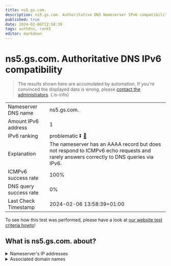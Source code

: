 ```yaml
---
title: ns5.gs.com.
description: ns5.gs.com. Authoritative DNS Nameserver IPv6 compatibility
published: true
date: 2024-02-06T12:58:39
tags: authdns, rank5
editor: markdown
---
```


# ns5.gs.com. Authoritative DNS IPv6 compatibility

> The results shown here are accumulated by automation. If you're convinced the displayed data is wrong, please [contact the administrators](/howto/chat). 
{.is-info}




|   |   |
| - | - |
| Nameserver DNS name | ns5.gs.com.
| Amount IPv6 address | 1
| IPv6 ranking | problematic :arrow_double_down: [🔗](/howto/ranking) |
| Explanation | The nameserver has an AAAA record but does not respond to ICMPv6 echo requests and rarely answers correctly to DNS queries via IPv6. |
| ICMPv6 success rate | 100%|
| DNS query success rate | 0% |
| Last Check Timestamp | 2024-02-06 13:58:39+01:00 |

To see how this test was performed, please have a look at [our website test criteria howto](/howto/testcriteria/authdns)!


## What is ns5.gs.com. about?




<details>
<summary>Nameserver's IP addresses</summary>

2a00:edc0:6259:7:5::2

</details>



<details>
<summary>Associated domain names</summary>

www.goldmansachs.com

</details>
